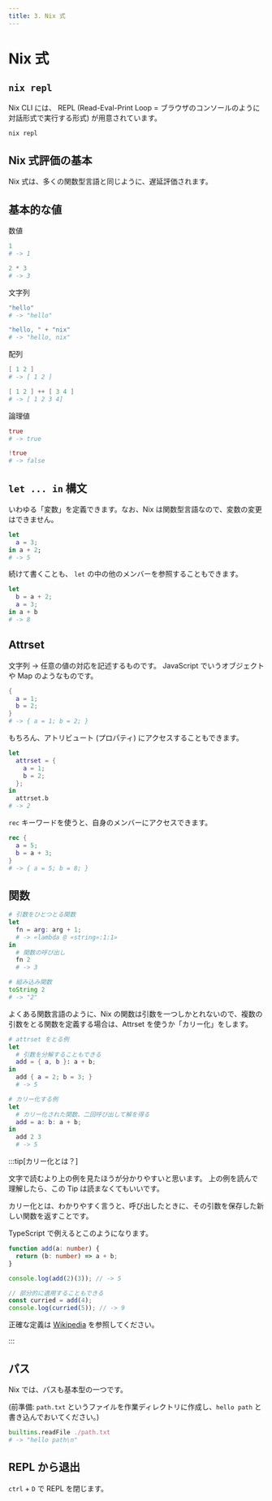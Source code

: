 ```yaml
---
title: 3. Nix 式
---
```


# Nix 式

## `nix repl`

Nix CLI には、 REPL (Read-Eval-Print Loop = ブラウザのコンソールのように対話形式で実行する形式) が用意されています。

```sh
nix repl
```

## Nix 式評価の基本

Nix 式は、多くの関数型言語と同じように、遅延評価されます。

## 基本的な値

数値

```nix
1
# -> 1
```
```nix
2 * 3
# -> 3
```

文字列

```nix
"hello"
# -> "hello"
```
```nix
"hello, " + "nix"
# -> "hello, nix"
```

配列

```nix
[ 1 2 ]
# -> [ 1 2 ]
```

```nix
[ 1 2 ] ++ [ 3 4 ]
# -> [ 1 2 3 4]
```

論理値

```nix
true
# -> true
```

```nix
!true
# -> false
```

## `let ... in` 構文

いわゆる「変数」を定義できます。なお、Nix は関数型言語なので、変数の変更はできません。

```nix
let
  a = 3;
in a + 2;
# -> 5
```

続けて書くことも、 `let` の中の他のメンバーを参照することもできます。

```nix
let
  b = a + 2;
  a = 3;
in a + b
# -> 8
```

## Attrset

文字列 -> 任意の値の対応を記述するものです。 JavaScript でいうオブジェクトや Map のようなものです。

```nix
{
  a = 1;
  b = 2;
}
# -> { a = 1; b = 2; }
```

もちろん、アトリビュート (プロパティ) にアクセスすることもできます。

```nix
let
  attrset = {
    a = 1;
    b = 2;
  };
in
  attrset.b
# -> 2
```

`rec` キーワードを使うと、自身のメンバーにアクセスできます。

```nix
rec {
  a = 5;
  b = a + 3;
}
# -> { a = 5; b = 8; }
```

## 関数

```nix
# 引数をひとつとる関数
let
  fn = arg: arg + 1;
  # -> «lambda @ «string»:1:1»
in
  # 関数の呼び出し
  fn 2
  # -> 3
```

```nix
# 組み込み関数
toString 2
# -> "2"
```

よくある関数言語のように、Nix の関数は引数を一つしかとれないので、複数の引数をとる関数を定義する場合は、Attrset を使うか「カリー化」をします。

```nix
# attrset をとる例
let
  # 引数を分解することもできる
  add = { a, b }: a + b;
in
  add { a = 2; b = 3; }
  # -> 5
```

```nix
# カリー化する例
let
  # カリー化された関数、二回呼び出して解を得る
  add = a: b: a + b;
in
  add 2 3
  # -> 5
```


:::tip[カリー化とは？]

文字で読むより上の例を見たほうが分かりやすいと思います。
上の例を読んで理解したら、この Tip は読まなくてもいいです。

カリー化とは、わかりやすく言うと、呼び出したときに、その引数を保存した新しい関数を返すことです。

TypeScript で例えるとこのようになります。

```ts
function add(a: number) {
  return (b: number) => a + b;
}

console.log(add(2)(3)); // -> 5

// 部分的に適用することもできる
const curried = add(4);
console.log(curried(5)); // -> 9
```

正確な定義は [Wikipedia](https://ja.wikipedia.org/wiki/%E3%82%AB%E3%83%AA%E3%83%BC%E5%8C%96) を参照してください。

:::

## パス

Nix では、パスも基本型の一つです。

(前準備: `path.txt` というファイルを作業ディレクトリに作成し、`hello path` と書き込んでおいてください。)

```nix
builtins.readFile ./path.txt
# -> "hello path\n"
```

## REPL から退出

`ctrl` + `D` で REPL を閉じます。
